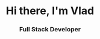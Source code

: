 <head>
<link rel="stylesheet" type="text/css" href="style.css">
</head>

<div id="header" align="center" class="shimmer">
<h1>Hi there, I'm Vlad</h1>
<h3>Full Stack Developer</h3>
</div>

<!--
**Vladislav-Simonenko/Vladislav-Simonenko** is a ✨ _special_ ✨ repository because its `README.md` (this file) appears on your GitHub profile.

Here are some ideas to get you started:

- 🔭 I’m currently working on ...
- 🌱 I’m currently learning ...
- 👯 I’m looking to collaborate on ...
- 🤔 I’m looking for help with ...
- 💬 Ask me about ...
- 📫 How to reach me: ...
- 😄 Pronouns: ...
- ⚡ Fun fact: ...
-->
